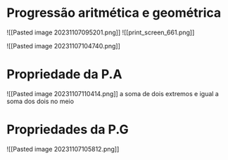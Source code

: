 # Progressão aritmética e geométrica

![[Pasted image 20231107095201.png]]
![[print_screen_661.png]]



![[Pasted image 20231107104740.png]]
# Propriedade da P.A

![[Pasted image 20231107110414.png]]
a soma de dois extremos e igual a soma dos dois no meio
# Propriedades da P.G

![[Pasted image 20231107105812.png]]





